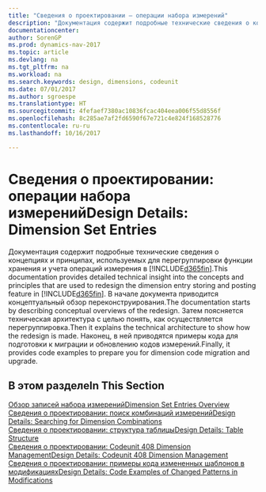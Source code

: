 ```yaml
---
title: "Сведения о проектировании — операции набора измерений"
description: "Документация содержит подробные технические сведения о концепциях и принципах, используемых для перегруппировки функции хранения и учета операций измерения."
documentationcenter: 
author: SorenGP
ms.prod: dynamics-nav-2017
ms.topic: article
ms.devlang: na
ms.tgt_pltfrm: na
ms.workload: na
ms.search.keywords: design, dimensions, codeunit
ms.date: 07/01/2017
ms.author: sgroespe
ms.translationtype: HT
ms.sourcegitcommit: 4fefaef7380ac10836fcac404eea006f55d8556f
ms.openlocfilehash: 8c285ae7af2fd6590f67e721c4e824f168528776
ms.contentlocale: ru-ru
ms.lasthandoff: 10/16/2017

---
```

# <a name="design-details-dimension-set-entries"></a><span data-ttu-id="b6860-103">Сведения о проектировании: операции набора измерений</span><span class="sxs-lookup"><span data-stu-id="b6860-103">Design Details: Dimension Set Entries</span></span>
<span data-ttu-id="b6860-104">Документация содержит подробные технические сведения о концепциях и принципах, используемых для перегруппировки функции хранения и учета операций измерения в [!INCLUDE[d365fin](includes/d365fin_md.md)].</span><span class="sxs-lookup"><span data-stu-id="b6860-104">This documentation provides detailed technical insight into the concepts and principles that are used to redesign the dimension entry storing and posting feature in [!INCLUDE[d365fin](includes/d365fin_md.md)].</span></span> <span data-ttu-id="b6860-105">В начале документа приводится концептуальный обзор переконструирования.</span><span class="sxs-lookup"><span data-stu-id="b6860-105">The documentation starts by describing conceptual overviews of the redesign.</span></span> <span data-ttu-id="b6860-106">Затем поясняется техническая архитектура с целью понять, как осуществляется перегруппировка.</span><span class="sxs-lookup"><span data-stu-id="b6860-106">Then it explains the technical architecture to show how the redesign is made.</span></span> <span data-ttu-id="b6860-107">Наконец, в ней приводятся примеры кода для подготовки к миграции и обновлению кодов измерений.</span><span class="sxs-lookup"><span data-stu-id="b6860-107">Finally, it provides code examples to prepare you for dimension code migration and upgrade.</span></span>  

## <a name="in-this-section"></a><span data-ttu-id="b6860-108">В этом разделе</span><span class="sxs-lookup"><span data-stu-id="b6860-108">In This Section</span></span>  
[<span data-ttu-id="b6860-109">Обзор записей набора измерений</span><span class="sxs-lookup"><span data-stu-id="b6860-109">Dimension Set Entries Overview</span></span>](design-details-dimension-set-entries-overview.md)  
[<span data-ttu-id="b6860-110">Сведения о проектировании: поиск комбинаций измерений</span><span class="sxs-lookup"><span data-stu-id="b6860-110">Design Details: Searching for Dimension Combinations</span></span>](design-details-searching-for-dimension-combinations.md)  
[<span data-ttu-id="b6860-111">Сведения о проектировании: структура таблицы</span><span class="sxs-lookup"><span data-stu-id="b6860-111">Design Details: Table Structure</span></span>](design-details-table-structure.md)  
[<span data-ttu-id="b6860-112">Сведения о проектировании: Codeunit 408 Dimension Management</span><span class="sxs-lookup"><span data-stu-id="b6860-112">Design Details: Codeunit 408 Dimension Management</span></span>](design-details-codeunit-408-dimension-management.md)  
[<span data-ttu-id="b6860-113">Сведения о проектировании: примеры кода измененных шаблонов в модификациях</span><span class="sxs-lookup"><span data-stu-id="b6860-113">Design Details: Code Examples of Changed Patterns in Modifications</span></span>](design-details-code-examples-of-changed-patterns-in-modifications.md)

